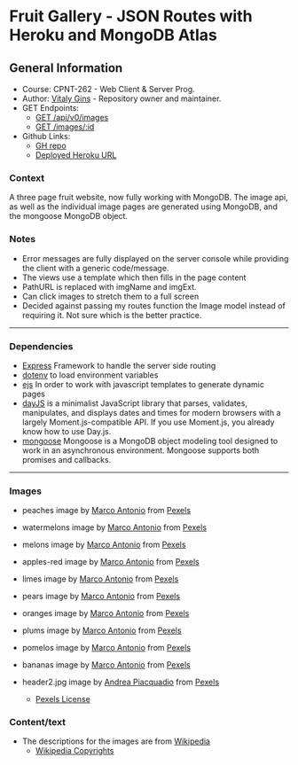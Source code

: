 # Fruit Gallery - JSON Routes with Heroku and MongoDB Atlas

## General Information

- Course: CPNT-262 - Web Client & Server Prog.
- Author: [Vitaly Gins](https://github.com/gvitaly87) - Repository owner and maintainer.
- GET Endpoints:
  - [GET /api/v0/images](https://vit-cpnt-262-a5.herokuapp.com/api/v0/images)
  - [GET /images/:id](https://vit-cpnt-262-a5.herokuapp.com/images/3)
- Github Links:
  - [GH repo](https://github.com/gvitaly87/cpnt262-a5)
  - [Deployed Heroku URL](https://vit-cpnt-262-a5.herokuapp.com/)

### Context

A three page fruit website, now fully working with MongoDB. The image api, as well as the individual image pages are generated using MongoDB, and the mongoose MongoDB object.

### Notes

- Error messages are fully displayed on the server console while providing the client with a generic code/message.
- The views use a template which then fills in the page content
- PathURL is replaced with imgName and imgExt.
- Can click images to stretch them to a full screen
- Decided against passing my routes function the Image model instead of requiring it. Not sure which is the better practice.

---

### Dependencies

- [Express](https://www.npmjs.com/package/express) Framework to handle the server side routing
- [dotenv](https://www.npmjs.com/package/dotenv) to load environment variables
- [ejs](https://www.npmjs.com/package/ejs) In order to work with javascript templates to generate dynamic pages
- [dayJS](https://www.npmjs.com/package/dayjs) is a minimalist JavaScript library that parses, validates, manipulates, and displays dates and times for modern browsers with a largely Moment.js-compatible API. If you use Moment.js, you already know how to use Day.js.
- [mongoose](https://www.npmjs.com/package/mongoose) Mongoose is a MongoDB object modeling tool designed to work in an asynchronous environment. Mongoose supports both promises and callbacks.

---

### Images

- peaches image by [Marco Antonio](https://www.pexels.com/@victorino) from [Pexels](https://www.pexels.com/photo/bunch-of-peach-2363356/)
- watermelons image by [Marco Antonio](https://www.pexels.com/@victorino) from [Pexels](https://www.pexels.com/photo/watermelons-2288692/)
- melons image by [Marco Antonio](https://www.pexels.com/@victorino) from [Pexels](https://www.pexels.com/photo/4136869/)
- apples-red image by [Marco Antonio](https://www.pexels.com/@victorino) from [Pexels](https://www.pexels.com/photo/4136829/)
- limes image by [Marco Antonio](https://www.pexels.com/@victorino) from [Pexels](https://www.pexels.com/photo/4136712/)
- pears image by [Marco Antonio](https://www.pexels.com/@victorino) from [Pexels](https://www.pexels.com/photo/2288697/)
- oranges image by [Marco Antonio](https://www.pexels.com/@victorino) from [Pexels](https://www.pexels.com/photo/oranges-2288683/)
- plums image by [Marco Antonio](https://www.pexels.com/@victorino) from [Pexels](https://www.pexels.com/photo/2288686/)
- pomelos image by [Marco Antonio](https://www.pexels.com/@victorino) from [Pexels](https://www.pexels.com/photo/yello-fruits-lot-2286781/)
- bananas image by [Marco Antonio](https://www.pexels.com/@victorino) from [Pexels](https://www.pexels.com/photo/2286775/)
- header2.jpg image by [Andrea Piacquadio](https://www.pexels.com/@olly) from [Pexels](https://www.pexels.com/photo/photo-of-women-eating-watermelon-3760053/)

  - [Pexels License](https://www.pexels.com/license/)

### Content/text

- The descriptions for the images are from [Wikipedia](https://en.wikipedia.org/)
  - [Wikipedia Copyrights](https://en.wikipedia.org/wiki/Wikipedia:Copyrights)
